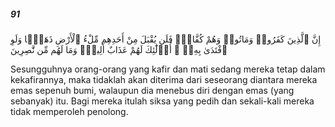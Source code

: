 ##### 91

<span class="ayah">إِنَّ ٱلَّذِينَ كَفَرُوا۟ وَمَاتُوا۟ وَهُمْ كُفَّارٌۭ فَلَن يُقْبَلَ مِنْ أَحَدِهِم مِّلْءُ ٱلْأَرْضِ ذَهَبًۭا وَلَوِ ٱفْتَدَىٰ بِهِۦٓ ۗ أُو۟لَٰٓئِكَ لَهُمْ عَذَابٌ أَلِيمٌۭ وَمَا لَهُم مِّن نَّٰصِرِينَ</span>

<span class="ayah_translation">Sesungguhnya orang-orang yang kafir dan mati sedang mereka tetap dalam kekafirannya, maka tidaklah akan diterima dari seseorang diantara mereka emas sepenuh bumi, walaupun dia menebus diri dengan emas (yang sebanyak) itu. Bagi mereka itulah siksa yang pedih dan sekali-kali mereka tidak memperoleh penolong.</span>
